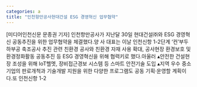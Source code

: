 ```yaml
---
categories: a
title: "인천항만공사현대건설 ESG 경영혁신 업무협약"
---
```

[미디어인천신문 문종권 기자] 인천항만공사가 지난달 30일 현대건설㈜와 ESG 경영혁신 공동추진을 위한 업무협약을 체결했다.양 사 대표는 이날 인천신항 1-2단계 ‘컨’부두 하부공 축조공사 추진 관련 친환경 공사와 친환경 자재 사용 확대, 공사현장 환경보호 및 환경정화활동 공동추진 등 ESG 경영혁신을 위해 협력키로 했다.아울러 ▴안전한 건설현장 조성을 위해 IoT헬멧, 장비접근경보 시스템 등 스마트 안전기술 도입 ▴지역 우수 중소기업의 판로개척과 기술개발 지원을 위한 다양한 프로그램도 공동 기획·운영할 계획이다.또 인천신항 1-2